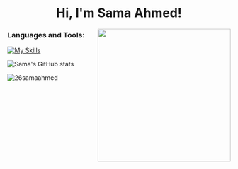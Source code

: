 <h1 align="center">Hi, I'm Sama Ahmed! </h1>

<img src="https://user-images.githubusercontent.com/111910374/212576437-f7c29759-9f0a-4918-b218-656080b790b0.png" width="300px" align="right">


<h3 align="left">Languages and Tools:</h3>
<p align="left"> <a href="https://www.w3schools.com/cpp/" target="_blank" rel="noreferrer"> <img 
                                                                                                
[![My Skills](https://skillicons.dev/icons?i=cpp,html,css,vscode,linux)](https://skillicons.dev)
                                                                                                 
                                                                                                                                                                                      
![Sama's GitHub stats](https://github-readme-stats.vercel.app/api?username=26samaahmed&show_icons=true&theme=tokyonight)
<p><img align="center" src="https://github-readme-streak-stats.herokuapp.com/?user=26samaahmed&theme=tokyonight" alt="26samaahmed" /></p>
